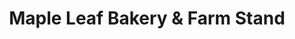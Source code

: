 ---
title: "Maple Leaf Bakery & Farm Stand"
url: /ephrata/maple-leaf-bakery-and-farm-stand/
shop: farm
---